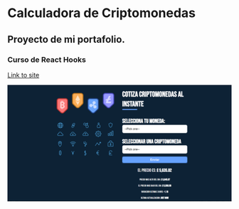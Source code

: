 # Calculadora de Criptomonedas

## Proyecto de mi portafolio.

### Curso de React Hooks

[Link to site](https://distracted-torvalds-d1f074.netlify.com/)

![Preview](./preview.PNG)
